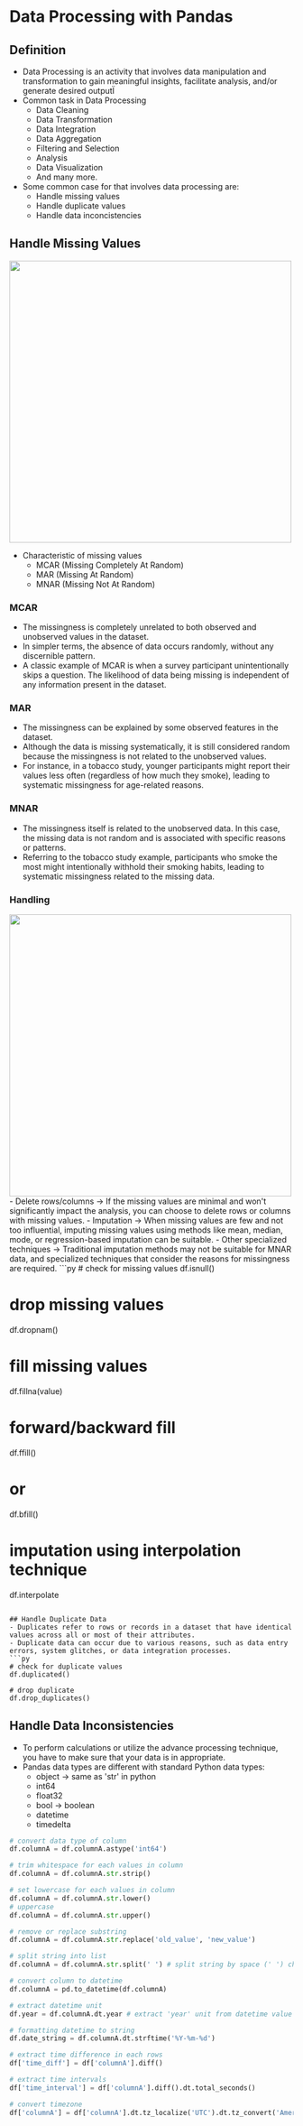 # Data Processing with Pandas

## Definition
- Data Processing is an activity that involves data manipulation and transformation to gain meaningful insights, facilitate analysis, and/or generate desired outputÏ
- Common task in Data Processing
  - Data Cleaning
  - Data Transformation
  - Data Integration
  - Data Aggregation
  - Filtering and Selection
  - Analysis
  - Data Visualization
  - And many more.
- Some common case for that involves data processing are:
  - Handle missing values
  - Handle duplicate values
  - Handle data inconcistencies 

## Handle Missing Values
<img src="https://github.com/user-attachments/assets/5e203835-2489-439f-8e6f-6864741b563d" width=500 />

- Characteristic of missing values
  - MCAR (Missing Completely At Random)
  - MAR (Missing At Random)
  - MNAR (Missing Not At Random)
 
### MCAR
- The missingness is completely unrelated to both observed and unobserved values in the dataset.
- In simpler terms, the absence of data occurs randomly, without any discernible pattern.
- A classic example of MCAR is when a survey participant unintentionally skips a question. The likelihood of data being missing is independent of any information present in the dataset.
### MAR
- The missingness can be explained by some observed features in the dataset.
- Although the data is missing systematically, it is still considered random because the missingness is not related to the unobserved values.
- For instance, in a tobacco study, younger participants might report their values less often (regardless of how much they smoke), leading to systematic missingness for age-related reasons.
### MNAR
- The missingness itself is related to the unobserved data. In this case, the missing data is not random and is associated with specific reasons or patterns.
- Referring to the tobacco study example, participants who smoke the most might intentionally withhold their smoking habits, leading to systematic missingness related to the missing data.

### Handling
<img src="https://github.com/user-attachments/assets/a3d61918-8719-43f5-9104-a4a8704ab733" width=500 />
- Delete rows/columns -> If the missing values are minimal and won't significantly impact the analysis, you can choose to delete rows or columns with missing values.
- Imputation -> When missing values are few and not too influential, imputing missing values using methods like mean, median, mode, or regression-based imputation can be suitable.
- Other specialized techniques -> Traditional imputation methods may not be suitable for MNAR data, and specialized techniques that consider the reasons for missingness are required.
```py
# check for missing values
df.isnull()

# drop missing values
df.dropnam()

# fill missing values
df.fillna(value)

# forward/backward fill
df.ffill()
# or
df.bfill()

# imputation using interpolation technique
df.interpolate
```

## Handle Duplicate Data 
- Duplicates refer to rows or records in a dataset that have identical values across all or most of their attributes.
- Duplicate data can occur due to various reasons, such as data entry errors, system glitches, or data integration processes.
```py
# check for duplicate values
df.duplicated()

# drop duplicate
df.drop_duplicates()
```

## Handle Data Inconsistencies
- To perform calculations or utilize the advance processing technique, you have to make sure that your data is in appropriate.
- Pandas data types are different with standard Python data types:
  - object -> same as 'str' in python
  - int64
  - float32
  - bool -> boolean
  - datetime
  - timedelta
```py
# convert data type of column
df.columnA = df.columnA.astype('int64')

# trim whitespace for each values in column
df.columnA = df.columnA.str.strip()

# set lowercase for each values in column
df.columnA = df.columnA.str.lower()
# uppercase
df.columnA = df.columnA.str.upper()

# remove or replace substring
df.columnA = df.columnA.str.replace('old_value', 'new_value')

# split string into list
df.columnA = df.columnA.str.split(' ') # split string by space (' ') character

# convert column to datetime
df.columnA = pd.to_datetime(df.columnA)

# extract datetime unit
df.year = df.columnA.dt.year # extract 'year' unit from datetime value

# formatting datetime to string
df.date_string = df.columnA.dt.strftime('%Y-%m-%d')

# extract time difference in each rows
df['time_diff'] = df['columnA'].diff()

# extract time intervals
df['time_interval'] = df['columnA'].diff().dt.total_seconds()

# convert timezone
df['columnA'] = df['columnA'].dt.tz_localize('UTC').dt.tz_convert('America/New_York') # convert from UTC to America/New York timezone
```
